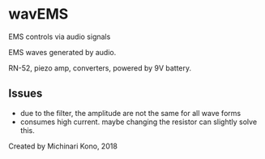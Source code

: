 # wavEMS
EMS controls via audio signals  
  
  
EMS waves generated by audio.  
  
RN-52, piezo amp, converters, powered by 9V battery.  
  
## Issues  
- due to the filter, the amplitude are not the same for all wave forms  
- consumes high current. maybe changing the resistor can slightly solve this.  
  
Created by Michinari Kono, 2018
